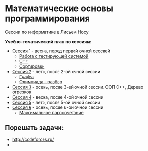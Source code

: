 Математические основы программирования
======================================

Сессии по информатике в Лисьем Носу

**Учебно-тематический план по сессиям:**

* [Сессия 1](s1/index.html) - весна, перед первой очной сессией
  * [Работа с тестирующей системой](s1/testsys.html)
  * [C++](s1/cpp.html)
  * [Сортировки](s1/sort.htm)
* [Сессия 2](s2/index.html) - лето, после 2-ой очной сессии
  * [Графы: ](s2/olymp/graph_alg_py.html)
  * [Олимпиада - разбор](s2/olymp/index.html)
* [Сессия 3](s3/index.html) - осень, после 3-ей очной сессии. ООП C++, Дерево отрезков
* [Сессия 4](s4/index.html) - весна, после 4-ой очной сессии
* [Сессия 5](s5/index.html) - лето, после 5-ой очной сессии
* [Сессия 6](s6/index.html) - осень, после 6-ой очной сессии
  * [Максимальное паросочетание](s5/bipartite_matching.html)


Порешать задачи:
----------------
* http://codeforces.ru/
*



